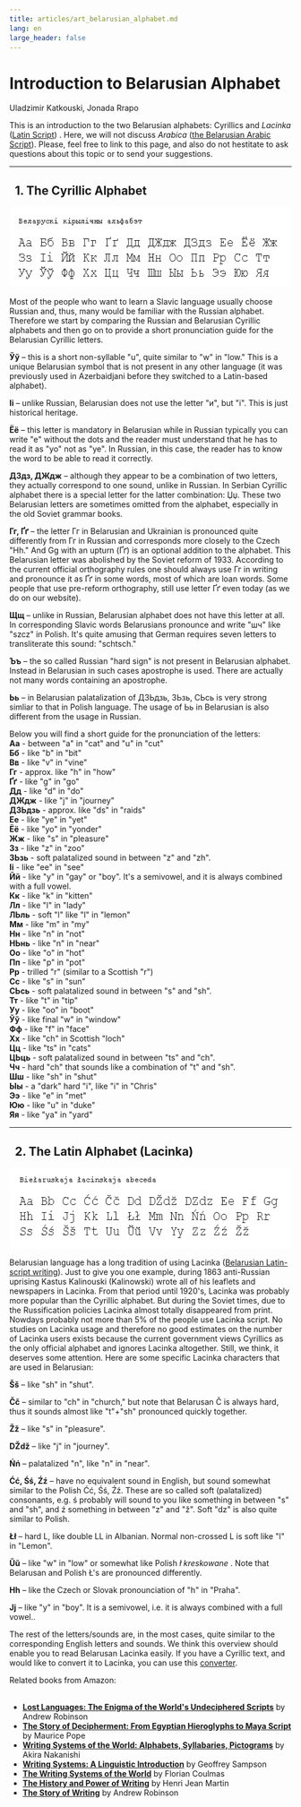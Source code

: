 ```yaml
---
title: articles/art_belarusian_alphabet.md 
lang: en
large_header: false
---
```



<h1 id="introduction-to-belarusian-alphabet">Introduction to Belarusian Alphabet</h1>

Uladzimir Katkouski, Jonada Rrapo


This is an introduction to the two Belarusian alphabets: Cyrillics and  *Lacinka*  (<a href="articles/art_lac1.html">Latin Script</a>) . Here, we will not discuss  *Arabica*  (<a href="articles/art_kitab1_en.html">the Belarusian Arabic Script</a>). Please, feel free to link to this page, and also do not hestitate to ask questions about this topic or to send your suggestions.

<hr />
<h2 id="the-cyrillic-alphabet">  1. The Cyrillic Alphabet</h2>
<img src="belarusian_alphabet_cyrillic.gif" title="Belarusian Alphabet (Cyrillics)" width="565" height="143" alt="Belarusian Alphabet (Cyrillics)" />

Most of the people who want to learn a Slavic language usually choose Russian and, thus, many would be familiar with the Russian alphabet. Therefore we start by comparing the Russian and Belarusian Cyrillic alphabets and then go on to provide a short pronunciation guide for the Belarusian Cyrillic letters.


<strong>Ўў</strong> – this is a short non-syllable "u", quite similar to "w" in "low." This is a unique Belarusian symbol that is not present in any other language (it was previously used in Azerbaidjani before they switched to a Latin-based alphabet).


<strong>Іі</strong> – unlike Russian, Belarusian does not use the letter "и", but "і". This is just historical heritage.


<strong>Ёё</strong> – this letter is mandatory in Belarusian while in Russian typically you can write "e" without the dots and the reader must understand that he has to read it as "yo" not as "ye". In Russian, in this case, the reader has to know the word to be able to read it correctly.


<strong>ДЗдз, ДЖдж</strong> – although they appear to be a combination of two letters, they actually correspond to one sound, unlike in Russian. In Serbian Cyrillic alphabet there is a special letter for the latter combination: Џџ. These two Belarusian letters are sometimes omitted from the alphabet, especially in the old Soviet grammar books.


<strong>Гг, Ґґ</strong> – the letter Гг in Belarusian and Ukrainian is pronounced quite differently from Гг in Russian and corresponds more closely to the Czech "Hh." And Gg with an upturn (Ґґ) is an optional addition to the alphabet. This Belarusian letter was abolished by the Soviet reform of 1933. According to the current official orthography rules one should always use Гг in writing and pronounce it as Ґґ in some words, most of which are loan words. Some people that use pre-reform orthography, still use letter Ґґ even today (as we do on our website).


<strong>Щщ</strong> – unlike in Russian, Belarusian alphabet does not have this letter at all. In corresponding Slavic words Belarusians pronounce and write "шч" like "szcz" in Polish. It's quite amusing that German requires seven letters to transliterate this sound: "schtsch."


<strong>Ъъ</strong> – the so called Russian "hard sign" is not present in Belarusian alphabet. Instead in Belarusian in such cases apostrophe is used. There are actually not many words containing an apostrophe.


<strong>Ьь</strong> – in Belarusian palatalization of ДЗЬдзь, ЗЬзь, СЬсь is very strong simliar to that in Polish language. The usage of Ьь in Belarusian is also different from the usage in Russian.


Below you will find a short guide for the pronunciation of the letters:<br />
<strong>Аа</strong> - between "a" in "cat" and "u" in "cut"<br />
<strong>Бб</strong> - like "b" in "bit"<br />
<strong>Вв</strong> - like "v" in "vine"<br />
<strong>Гг</strong> - approx. like "h" in "how"<br />
<strong>Ґґ</strong> - like "g" in "go"<br />
<strong>Дд</strong> - like "d" in "do"<br />
<strong>ДЖдж</strong> - like "j" in "journey"<br />
<strong>ДЗЬдзь</strong> - approx. like "ds" in "raids"<br />
<strong>Ее</strong> - like "ye" in "yet"<br />
<strong>Ёё</strong> - like "yo" in "yonder"<br />
<strong>Жж</strong> - like "s" in "pleasure"<br />
<strong>Зз</strong> - like "z" in "zoo"<br />
<strong>ЗЬзь</strong> - soft palatalized sound in between "z" and "zh".<br />
<strong>Іі</strong> - like "ee" in "see"<br />
<strong>Йй</strong> - like "y" in "gay" or "boy". It's a semivowel, and it is always combined with a full vowel.<br />
<strong>Кк</strong> - like "k" in "kitten"<br />
<strong>Лл</strong> - like "l" in "lady"<br />
<strong>ЛЬль</strong> - soft "l" like "l" in "lemon"<br />
<strong>Мм</strong> - like "m" in "my"<br />
<strong>Нн</strong> - like "n" in "not"<br />
<strong>НЬнь</strong> - like "n" in "near"<br />
<strong>Оо</strong> - like "o" in "hot"<br />
<strong>Пп</strong> - like "p" in "pot"<br />
<strong>Рр</strong> - trilled "r" (similar to a Scottish "r")<br />
<strong>Сс</strong> - like "s" in "sun"<br />
<strong>СЬсь</strong> - soft palatalized sound in between "s" and "sh".<br />
<strong>Тт</strong> - like "t" in "tip"<br />
<strong>Уу</strong> - like "oo" in "boot"<br />
<strong>Ўў</strong> - like final "w" in "window"<br />
<strong>Фф</strong> - like "f" in "face"<br />
<strong>Хх</strong> - like "ch" in Scottish "loch"<br />
<strong>Цц</strong> - like "ts" in "cats"<br />
<strong>ЦЬць</strong> - soft palatalized sound in between "ts" and "ch".<br />
<strong>Чч</strong> - hard "ch" that sounds like a combination of "t" and "sh".<br />
<strong>Шш</strong> - like "sh" in "shut"<br />
<strong>Ыы</strong> - a "dark" hard "i", like "i" in "Chris"<br />
<strong>Ээ</strong> - like "e" in "met"<br />
<strong>Юю</strong> - like "u" in "duke"<br />
<strong>Яя</strong> - like "ya" in "yard"<br />


<hr />
<h2 id="the-latin-alphabet-lacinka">  2. The Latin Alphabet (Lacinka)</h2>
<img src="belarusian_alphabet_latin.gif" title="Belarusian Alphabet (Latin)" width="565" height="143" alt="Belarusian Alphabet (Latin)" />

Belarusian language has a long tradition of using Lacinka (<a href="articles/art_lac1.html">Belarusian Latin-script writing</a>). Just to give you one example, during 1863 anti-Russian uprising Kastus Kalinouski (Kalinowski) wrote all of his leaflets and newspapers in Lacinka. From that period until 1920's, Lacinka was probably more popular than the Cyrillic alphabet. But during the Soviet times, due to the Russification policies Lacinka almost totally disappeared from print. Nowdays probably not more than 5% of the people use Lacinka script. No studies on Lacinka usage and therefore no good estimates on the number of Lacinka users exists because the current government views Cyrillics as the only official alphabet and ignores Lacinka altogether. Still, we think, it deserves some attention. Here are some specific Lacinka characters that are used in Belarusian:


<strong>Šš</strong> – like "sh" in "shut".


<strong>Čč</strong> – similar to "ch" in "church," but note that Belarusan Č is always hard, thus it sounds almost like "t"+"sh" pronounced quickly together.


<strong>Žž</strong> – like "s" in "pleasure".


<strong>DŽdž</strong> – like "j" in "journey".


<strong>Ńń</strong> – palatalized "n", like "n" in "near".


<strong>Ćć, Śś, Źź</strong> – have no equivalent sound in English, but sound somewhat similar to the Polish Ćć, Śś, Źź. These are so called soft (palatalized) consonants, e.g. ś probably will sound to you like something in between "s" and "sh", and ź something in between "z" and "ž". Soft "dz" is also quite similar to Polish.


<strong>Łł</strong> – hard L, like double LL in Albanian. Normal non-crossed L is soft like "l" in "Lemon".


<strong>Ŭŭ</strong> – like "w" in "low" or somewhat like Polish  *ł kreskowane* . Note that Belarusan and Polish Ł's are pronounced differently.


<strong>Hh</strong> – like the Czech or Slovak pronounciation of "h" in "Praha".


<strong>Jj</strong> – like "y" in "boy". It is a semivowel, i.e. it is always combined with a full vowel..


The rest of the letters/sounds are, in the most cases, quite similar to the corresponding English letters and sounds. We think this overview should enable you to read Belarusan Lacinka easily. If you have a Cyrillic text, and would like to convert it to Lacinka, you can use this <a href="latin.html">converter</a>.




Related books from Amazon:<br />
<br />
- <strong><a href="http://www.amazon.com/exec/obidos/ASIN/0071357432/belarusianlan-20">Lost Languages: The Enigma of the World's Undeciphered Scripts</a></strong> by Andrew Robinson<br />
- <strong><a href="http://www.amazon.com/exec/obidos/ASIN/050028105X/belarusianlan-20">The Story of Decipherment: From Egyptian Hieroglyphs to Maya Script</a></strong> by Maurice Pope<br />
- <strong><a href="http://www.amazon.com/exec/obidos/ASIN/0804816549/belarusianlan-20">Writing Systems of the World: Alphabets, Syllabaries, Pictograms</a></strong> by Akira Nakanishi<br />
- <strong><a href="http://www.amazon.com/exec/obidos/ASIN/0804717567/belarusianlan-20">Writing Systems: A Linguistic Introduction</a></strong> by Geoffrey Sampson<br />
- <strong><a href="http://www.amazon.com/exec/obidos/ASIN/0631165134/belarusianlan-20">The Writing Systems of the World</a></strong> by Florian Coulmas<br />
- <strong><a href="http://www.amazon.com/exec/obidos/ASIN/0226508366/belarusianlan-20">The History and Power of Writing</a></strong> by Henri Jean Martin<br />
- <strong><a href="http://www.amazon.com/exec/obidos/ASIN/0500281564/belarusianlan-20">The Story of Writing</a></strong> by Andrew Robinson<br />

